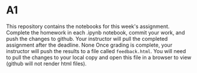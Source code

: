 # A1

This repository contains the notebooks for this week's assignment.
Complete the homework in each .ipynb notebook, commit your work, and
push the changes to github. Your instructor will pull the completed
assignment after the deadline.
None
Once grading is complete, your instructor will push the results to a
file called `feedback.html`. You will need to pull the changes to your
local copy and open this file in a browser to view (github will not
render html files).
